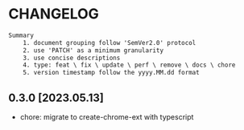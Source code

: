 # CHANGELOG

```txt
Summary
	1. document grouping follow 'SemVer2.0' protocol
	2. use 'PATCH' as a minimum granularity
	3. use concise descriptions
	4. type: feat \ fix \ update \ perf \ remove \ docs \ chore
	5. version timestamp follow the yyyy.MM.dd format
```

## 0.3.0 [2023.05.13]

- chore: migrate to create-chrome-ext with typescript
